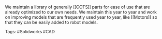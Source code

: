 We maintain a library of generally [[COTS]] parts for ease of use that are already optimized to our own needs. We maintain this year to year and work on improving models that are frequently used year to year, like [[Motors]] so that they can be easily added to robot models.

Tags: #Solidworks #CAD